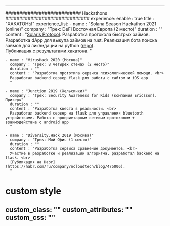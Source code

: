 ---

########################### Hackathons ##############################
experience:
  enable : true
  title : "ХАКАТОНЫ"
  experience_list:
    - name : "Solana Season Hackathon 2021 (online)"
      company : "Трек: DeFi Восточная Европа (2 место)"
      duration : ""
      content : "[Solaris Protocol](https://solarisprotocol.com). Разработка протокола быстрых займов.<br>
      Разработка dApp для выкупа займов на rust. Реализация бота поиска займов для ликвидации на python ([repo](https://github.com/solaris-protocol/solaris-liquidation-bot)). <br>
      [Публикация с результатами хакатона](https://solana.com/news/announcing-winners-of-the-solana-season-hackathon).
      "

    - name : "VirusHack 2020 (Москва)"
      company : "Трек: В четырёх стенах (2 место)"
      duration : ""
      content : "Разработка прототипа сервиса психологической помощи. <br>
      Разработал backend сервер flask для работы с сайтом и iOS app
      "

    - name : "Junction 2019 (Хельсинки)"
      company : "Трек: Security Awareness for Kids (компания Ericsson). Призеры"
      duration : ""
      content : "Разработка квеста в реальности. <br>
      Разработал backend сервер на flask для управления bluetooth устройствами. Работа с проприетарным сетевым протоколом + взаимодействие с android app
      "

    - name : "Diversity.Hack 2019 (Москва)"
      company : "Трек: Мой Офис (1 место)"
      duration : ""
      content : "Разработка сервиса сравнение документов. <br>
      Участие в разработке и реализации алгоритма, разработал backend на flask. <br>
      [Публикация на Habr](https://habr.com/ru/company/ncloudtech/blog/475006).
      "
      
# custom style
custom_class: "" 
custom_attributes: "" 
custom_css: ""
---